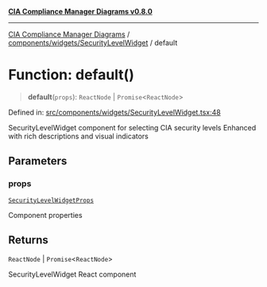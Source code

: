 [**CIA Compliance Manager Diagrams v0.8.0**](../../../../README.md)

***

[CIA Compliance Manager Diagrams](../../../../modules.md) / [components/widgets/SecurityLevelWidget](../README.md) / default

# Function: default()

> **default**(`props`): `ReactNode` \| `Promise`\<`ReactNode`\>

Defined in: [src/components/widgets/SecurityLevelWidget.tsx:48](https://github.com/Hack23/cia-compliance-manager/blob/791b5a1b6e700c8b8480de209374e4cb1086330d/src/components/widgets/SecurityLevelWidget.tsx#L48)

SecurityLevelWidget component for selecting CIA security levels
Enhanced with rich descriptions and visual indicators

## Parameters

### props

[`SecurityLevelWidgetProps`](../interfaces/SecurityLevelWidgetProps.md)

Component properties

## Returns

`ReactNode` \| `Promise`\<`ReactNode`\>

SecurityLevelWidget React component
